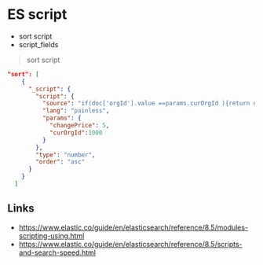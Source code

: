 # ES script

- sort script
- script_fields


> sort script

```json
"sort": [
    {
      "_script": {
        "script": {
          "source": "if(doc['orgId'].value ==params.curOrgId ){return doc['unitPrice'].value;} return doc['orgId'].value + params.changePrice",
          "lang": "painless",
          "params": {
            "changePrice": 5,
            "curOrgId":1000
          }
        },
        "type": "number",
        "order": "asc"
      }
    }
  ]
```

## Links

- https://www.elastic.co/guide/en/elasticsearch/reference/8.5/modules-scripting-using.html
- https://www.elastic.co/guide/en/elasticsearch/reference/8.5/scripts-and-search-speed.html